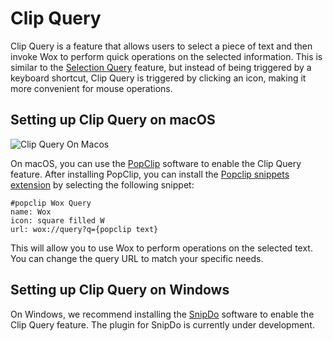 # Clip Query

Clip Query is a feature that allows users to select a piece of text and then invoke Wox to perform quick operations on the selected information. This is similar to the [Selection
Query](selection_query.md) feature, but instead of being triggered by a keyboard shortcut, Clip Query is triggered by clicking an icon, making it more convenient for mouse
operations.

## Setting up Clip Query on macOS

![Clip Query On Macos](https://raw.githubusercontent.com/Wox-launcher/Wox/v2/docs/images/popclip.png)

On macOS, you can use the [PopClip](https://www.popclip.app/) software to enable the Clip Query feature. After installing PopClip, you can install
the [Popclip snippets extension](https://www.popclip.app/dev/snippets) by
selecting the following snippet:

```
#popclip Wox Query
name: Wox
icon: square filled W
url: wox://query?q={popclip text}
```

This will allow you to use Wox to perform operations on the selected text. You can change the query URL to match your specific needs.

## Setting up Clip Query on Windows

On Windows, we recommend installing the [SnipDo](https://snipdo-app.com/) software to enable the Clip Query feature. The plugin for SnipDo is currently under development.